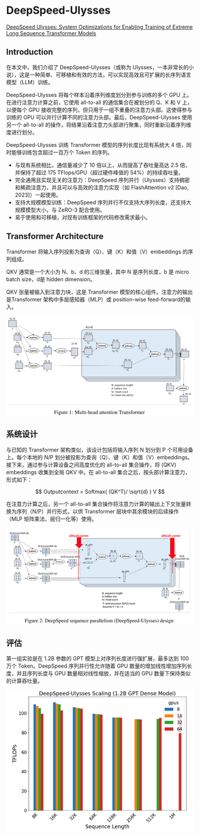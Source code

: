 # DeepSpeed-Ulysses

[DeepSpeed Ulysses: System Optimizations for Enabling Training of Extreme Long Sequence Transformer Models](https://arxiv.org/abs/2309.14509)

## Introduction

在本文中，我们介绍了 DeepSpeed-Ulysses（或称为 Ulysses，一本非常长的小说），这是一种简单、可移植和有效的方法，可以实现高效且可扩展的长序列语言模型（LLM）训练。

DeepSpeed-Ulysses 将每个样本沿着序列维度划分到参与训练的多个 GPU 上。在进行注意力计算之前，它使用 all-to-all 的通信集合在被划分的 Q、K 和 V 上，以便每个 GPU 接收完整的序列，但只用于一组不重叠的注意力头部。这使得参与训练的 GPU 可以并行计算不同的注意力头部。最后，DeepSpeed-Ulysses 使用另一个 all-to-all 的操作，将结果沿着注意力头部进行聚集，同时重新沿着序列维度进行划分。

DeepSpeed-Ulysses 训练 Transformer 模型的序列长度比现有系统大 4 倍，同时能够训练包含超过一百万个 Token 的序列。
- 与现有系统相比，通信量减少了 10 倍以上，从而提高了吞吐量高达 2.5 倍，并保持了超过 175 TFlops/GPU（超过硬件峰值的 54%）的持续吞吐量。
- 完全通用且实现无关的注意力：DeepSpeed 序列并行（Ulysses）支持稠密和稀疏注意力，并且可以与高效的注意力实现（如 FlashAttention v2 [Dao, 2023]）一起使用。
- 支持大规模模型训练：DeepSpeed 序列并行不仅支持大序列长度，还支持大规模模型大小，与 ZeRO-3 配合使用。
- 易于使用和可移植，对现有训练框架的代码修改需求最小。

## Transformer Architecture

Transformer 将输入序列投影为查询（Q）、键（K）和值（V）embeddings 的序列组成。

QKV 通常是一个大小为 N、b、d 的三维张量，其中 N 是序列长度，b 是 micro batch size，d是 hidden dimension。

QKV 张量被输入到注意力块，这是 Transformer 模型的核心组件。注意力的输出是Transformer 架构中多层感知器（MLP）或 position-wise feed-forward的输入。

![](./assets/deepspeed_ulysses_01.png)

## 系统设计

与已知的 Transformer 架构类似，该设计包括将输入序列 N 划分到 P 个可用设备上。每个本地的 N/P 划分被投影为查询（Q）、键（K）和值（V）embeddings。接下来，通过参与计算设备之间高度优化的 all-to-all 集合操作，将 (QKV) embeddings 收集到全局 QKV 中。在 all-to-all 集合之后，按头部计算注意力，形式如下：

$$ Outputcontext = Softmax( (QK^T)/ \sqrt{d} ) V $$

在注意力计算之后，另一个 all-to-all 集合操作将注意力计算的输出上下文张量转换为序列（N/P）并行形式，以供 Transformer 层块中其余模块的后续操作（MLP 矩阵乘法、层归一化等）使用。

![](./assets/deepspeed_ulysses_02.png)

## 评估

第一组实验是在 1.2B 参数的 GPT 模型上对序列长度进行强扩展，最多达到 100 万个 Token。DeepSpeed 序列并行性允许随着 GPU 数量的增加线性增加序列长度，并且序列长度与 GPU 数量相对线性缩放，并在适当的 GPU 数量下保持类似的计算吞吐量。

![](./assets/deepspeed_ulysses_03.png)